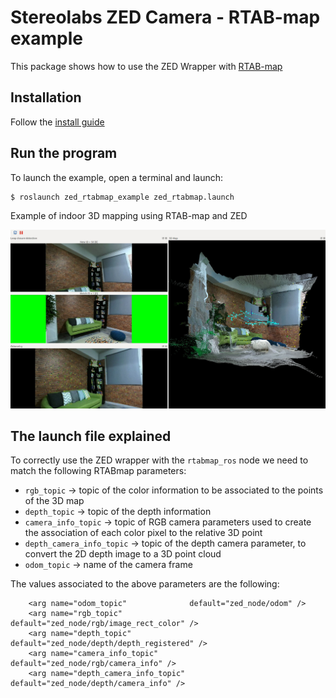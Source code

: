 # Stereolabs ZED Camera - RTAB-map example

This package shows how to use the ZED Wrapper with [RTAB-map](http://introlab.github.io/rtabmap/)

## Installation

Follow the [install guide](https://github.com/stereolabs/zed-ros-examples/blob/master/README.md#build-the-program)

## Run the program

To launch the example, open a terminal and launch:

    $ roslaunch zed_rtabmap_example zed_rtabmap.launch

Example of indoor 3D mapping using RTAB-map and ZED

![Example of indoor 3D mapping](images/rtab-map.jpg)

## The launch file explained

To correctly use the ZED wrapper with the `rtabmap_ros` node we need to match the following RTABmap parameters:

- `rgb_topic` -> topic of the color information to be associated to the points of the 3D map
- `depth_topic` -> topic of the depth information
- `camera_info_topic` -> topic of RGB camera parameters used to create the association of each color pixel to the relative 3D point
- `depth_camera_info_topic` -> topic of the depth camera parameter, to convert the 2D depth image to a 3D point cloud
- `odom_topic` -> name of the camera frame

The values associated to the above parameters are the following:

```
    <arg name="odom_topic"              default="zed_node/odom" />
    <arg name="rgb_topic"               default="zed_node/rgb/image_rect_color" />
    <arg name="depth_topic"             default="zed_node/depth/depth_registered" />
    <arg name="camera_info_topic"       default="zed_node/rgb/camera_info" />
    <arg name="depth_camera_info_topic" default="zed_node/depth/camera_info" />
```
